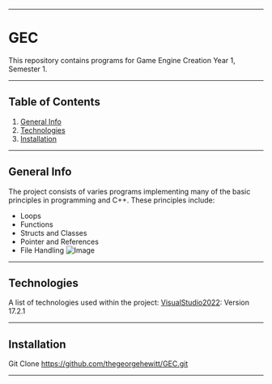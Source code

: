 ***
# GEC
This repository contains programs for Game Engine Creation Year 1, Semester 1.
***
## Table of Contents
1. [General Info](#general-info)
2. [Technologies](#technologies)
3. [Installation](#installation)
***
## General Info
The project consists of varies programs implementing many of the basic principles in programming and C++. These principles include:
- Loops
- Functions
- Structs and Classes
- Pointer and References
- File Handling
![Image](https://imgur.com/sjQjdtL)
***
## Technologies
A list of technologies used within the project:
[VisualStudio2022](https://visualstudio.microsoft.com/): Version 17.2.1
***
## Installation
Git Clone https://github.com/thegeorgehewitt/GEC.git
***
